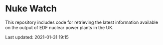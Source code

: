 # Nuke Watch

This repository includes code for retrieving the latest information available on the output of EDF nuclear power plants in the UK.

Last updated: 2021-01-31 19:15